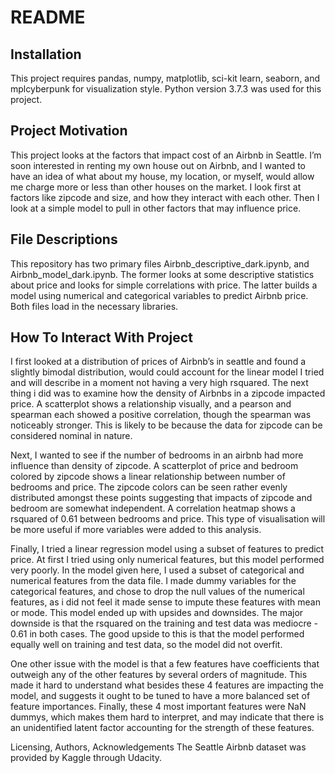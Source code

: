 # README

## Installation

This project requires pandas, numpy, matplotlib, sci-kit learn, seaborn, and mplcyberpunk for visualization style. Python version 3.7.3 was used for this project.

## Project Motivation

This project looks at the factors that impact cost of an Airbnb in Seattle. I’m soon interested in renting my own house out on Airbnb, and I wanted to have an idea of what about my house, my location, or myself, would allow me charge more or less than other houses on the market. I look first at factors like zipcode and size, and how they interact with each other. Then I look at a simple model to pull in other factors that may influence price.

## File Descriptions

This repository has two primary files Airbnb_descriptive_dark.ipynb, and Airbnb_model_dark.ipynb. The former looks at some descriptive statistics about price and looks for simple correlations with price. The latter builds a model using numerical and categorical variables to predict Airbnb price. Both files load in the necessary libraries.

## How To Interact With Project

I first looked at a distribution of prices of Airbnb’s in seattle and found a slightly bimodal distribution, would could account for the linear model I tried and will describe in a moment not having a very high rsquared. The next thing i did was to examine how the density of Airbnbs in a zipcode impacted price. A scatterplot shows a relationship visually, and a pearson and spearman each showed a positive correlation, though the spearman was noticeably stronger. This is likely to be because the data for zipcode can be considered nominal in nature.

Next, I wanted to see if the number of bedrooms in an airbnb had more influence than density of zipcode. A scatterplot of price and bedroom colored by zipcode shows a linear relationship between number of bedrooms and price. The zipcode colors can be seen rather evenly distributed amongst these points suggesting that impacts of zipcode and bedroom are somewhat independent. A correlation heatmap shows a rsquared of 0.61 between bedrooms and price. This type of visualisation will be more useful if more variables were added to this analysis.

Finally, I tried a linear regression model using a subset of features to predict price. At first I tried using only numerical features, but this model performed very poorly. In the model given here, I used a subset of categorical and numerical features from the data file. I made dummy variables for the categorical features, and chose to drop the null values of the numerical features, as i did not feel it made sense to impute these features with mean or mode. This model ended up with upsides and downsides. The major downside is that the rsquared on the training and test data was mediocre - 0.61 in both cases. The good upside to this is that the model performed equally well on training and test data, so the model did not overfit.

One other issue with the model is that a few features have coefficients that outweigh any of the other features by several orders of magnitude. This made it hard to understand what besides these 4 features are impacting the model, and suggests it ought to be tuned to have a more balanced set of feature importances. Finally, these 4 most important features were NaN dummys, which makes them hard to interpret, and may indicate that there is an unidentified latent factor accounting for the strength of these features.

Licensing, Authors, Acknowledgements
The Seattle Airbnb dataset was provided by Kaggle through Udacity.
